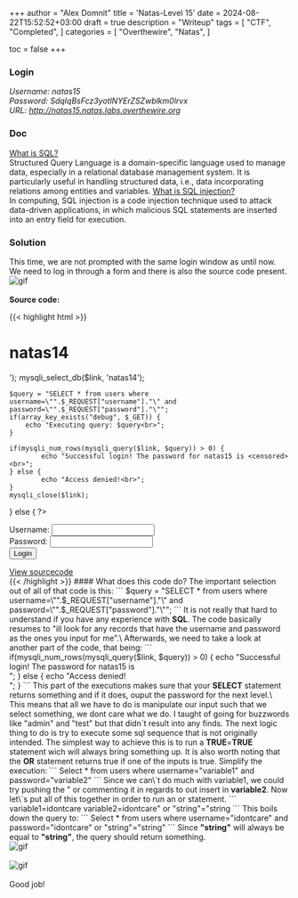 +++
author = "Alex Domnit"
title = 'Natas-Level 15'
date = 2024-08-22T15:52:52+03:00
draft = true
description = "Writeup"
tags = [
    "CTF",
    "Completed",
]
categories = [
    "Overthewire",
    "Natas",
]

toc = false
+++

### Login
*Username: natas15*\
*Password: SdqIqBsFcz3yotlNYErZSZwblkm0lrvx*\
*URL:      http://natas15.natas.labs.overthewire.org*

### Doc
[What is SQL?](https://en.wikipedia.org/wiki/SQL)\
Structured Query Language is a domain-specific language used to manage data, especially in a relational database management system. It is particularly useful in handling structured data, i.e., data incorporating relations among entities and variables. 
[What is SQL injection?](https://en.wikipedia.org/wiki/SQL_injection)\
In computing, SQL injection is a code injection technique used to attack data-driven applications, in which malicious SQL statements are inserted into an entry field for execution.

### Solution
This time, we are not prompted with the same login window as until now. We need to log in through a form and there is also the source code present.
<img src="/img/natas/natas14-1.png" alt="gif" style="display: block; margin-left: auto; margin-right: auto;">
<br>
**Source code:**

{{< highlight html >}}
<html>
<head>
<!-- This stuff in the header has nothing to do with the level -->
<link rel="stylesheet" type="text/css" href="http://natas.labs.overthewire.org/css/level.css">
<link rel="stylesheet" href="http://natas.labs.overthewire.org/css/jquery-ui.css" />
<link rel="stylesheet" href="http://natas.labs.overthewire.org/css/wechall.css" />
<script src="http://natas.labs.overthewire.org/js/jquery-1.9.1.js"></script>
<script src="http://natas.labs.overthewire.org/js/jquery-ui.js"></script>
<script src=http://natas.labs.overthewire.org/js/wechall-data.js></script><script src="http://natas.labs.overthewire.org/js/wechall.js"></script>
<script>var wechallinfo = { "level": "natas14", "pass": "<censored>" };</script></head>
<body>
<h1>natas14</h1>
<div id="content">
<?php
if(array_key_exists("username", $_REQUEST)) {
    $link = mysqli_connect('localhost', 'natas14', '<censored>');
    mysqli_select_db($link, 'natas14');

    $query = "SELECT * from users where username=\"".$_REQUEST["username"]."\" and password=\"".$_REQUEST["password"]."\"";
    if(array_key_exists("debug", $_GET)) {
        echo "Executing query: $query<br>";
    }

    if(mysqli_num_rows(mysqli_query($link, $query)) > 0) {
            echo "Successful login! The password for natas15 is <censored><br>";
    } else {
            echo "Access denied!<br>";
    }
    mysqli_close($link);
} else {
?>

<form action="index.php" method="POST">
Username: <input name="username"><br>
Password: <input name="password"><br>
<input type="submit" value="Login" />
</form>
<?php } ?>
<div id="viewsource"><a href="index-source.html">View sourcecode</a></div>
</div>
</body>
</html>
{{< /highlight >}}
#### What does this code do?
The important selection out of all of that code is this: 
```
$query = "SELECT * from users where username=\"".$_REQUEST["username"]."\" and password=\"".$_REQUEST["password"]."\"";
```
It is not really that hard to understand if you have any experience with <strong>SQL</strong>. The code basically resumes to "ill look for any records that have the username and password as the ones you input for me".\
Afterwards, we need to take a look at another part of the code, that being:
```
if(mysqli_num_rows(mysqli_query($link, $query)) > 0) {
            echo "Successful login! The password for natas15 is <censored><br>";
    } else {
            echo "Access denied!<br>";
    }
```
This part of the executions makes sure that your <strong>SELECT</strong> statement returns something and if it does, ouput the password for the next level.\
This means that all we have to do is manipulate our input such that we select something, we dont care what we do. I taught of going for buzzwords like "admin" and "test" but that didn`t result into any finds. The next logic thing to do is try to execute some sql sequence that is not originally intended. The simplest way to achieve this is to run a <strong>TRUE</strong>=<strong>TRUE</strong> statement wich will always bring something up. It is also worth noting that the <strong>OR</strong> statement returns true if one of the inputs is true.
Simplify the execution:
```
Select * from users where username="variable1" and password="variable2"
```
Since we can\`t do much with variable1, we could try pushing the " or commenting it in regards to out insert in <strong>variable2</strong>. Now let\`s put all of this together in order to run an or statement.
```
variable1=idontcare
variable2=idontcare" or "string"="string
```
This boils down the query to:
```
Select * from users where username="idontcare" and password="idontcare" or "string"="string"
```
Since <strong>"string"</strong> will always be equal to <strong>"string"</strong>, the query should return something.

<img src="/img/natas/natas14-2.png" alt="gif" style="display: block; margin-left: auto; margin-right: auto;">
<br>
<img src="/img/natas/natas14-3.png" alt="gif" style="display: block; margin-left: auto; margin-right: auto;">
<br>
Good job!